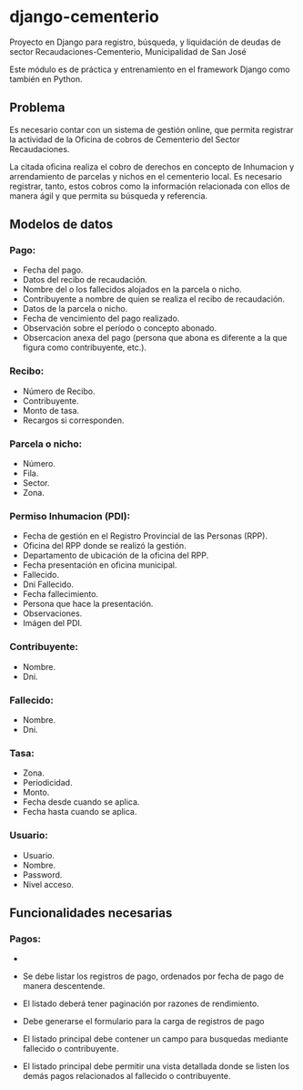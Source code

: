 # django-cementerio
Proyecto en Django para registro, búsqueda, y liquidación de deudas de sector Recaudaciones-Cementerio, Municipalidad de San José

Este módulo es de práctica y entrenamiento en el framework Django como también en Python.

## Problema
Es necesario contar con un sistema de gestión online, que permita registrar la actividad de la Oficina de cobros de Cementerio del Sector Recaudaciones.

La citada oficina realiza el cobro de derechos en concepto de Inhumacion y arrendamiento de parcelas y nichos en el cementerio local. Es necesario registrar, tanto, estos cobros como la información relacionada con ellos de manera ágil y que permita su búsqueda y referencia.

## Modelos de datos
### Pago: 
- Fecha del pago. 
- Datos del recibo de recaudación.
- Nombre del o los fallecidos alojados en la parcela o nicho. 
- Contribuyente a nombre de quien se realiza el recibo de recaudación. 
- Datos de la parcela o nicho.
- Fecha de vencimiento del pago realizado.
- Observación sobre el período o concepto abonado.
- Obsercacion anexa del pago (persona que abona es diferente a la que figura como contribuyente, etc.).

### Recibo:
- Número de Recibo.
- Contribuyente.
- Monto de tasa.
- Recargos si corresponden.

### Parcela o nicho:
- Número.
- Fila.
- Sector.
- Zona.

### Permiso Inhumacion (PDI):
- Fecha de gestión en el Registro Provincial de las Personas (RPP).
- Oficina del RPP donde se realizó la gestión.
- Departamento de ubicación de la oficina del RPP.
- Fecha presentación en oficina municipal.
- Fallecido.
- Dni Fallecido.
- Fecha fallecimiento.
- Persona que hace la presentación.
- Observaciones.
- Imágen del PDI.

### Contribuyente:
- Nombre.
- Dni.

### Fallecido:
- Nombre.
- Dni.

### Tasa:
- Zona.
- Periodicidad.
- Monto.
- Fecha desde cuando se aplica.
- Fecha hasta cuando se aplica.

### Usuario:
- Usuario.
- Nombre.
- Password.
- Nivel acceso.


## Funcionalidades necesarias
### Pagos:
- 

- Se debe listar los registros de pago, ordenados por fecha de pago de manera descentende.
- El listado deberá tener paginación por razones de rendimiento.
- Debe generarse el formulario para la carga de registros de pago
- El listado principal debe contener un campo para busquedas mediante fallecido o contribuyente.
- El listado principal debe permitir una vista detallada donde se listen los demás pagos relacionados al fallecido o contribuyente.

